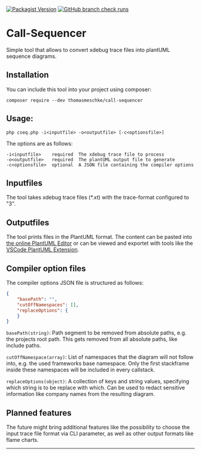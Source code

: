 [![Packagist Version](https://img.shields.io/packagist/v/thomasmeschke/call-sequencer)](https://packagist.org/packages/thomasmeschke/call-sequencer)
[![GitHub branch check runs](https://img.shields.io/github/check-runs/thomasmeschke/call-sequencer/main?label=checks%20on%20main)](https://github.com/ThomasMeschke/call-sequencer/actions/workflows/php.yml)


# Call-Sequencer
Simple tool that allows to convert xdebug trace files into plantUML sequence diagrams.

## Installation

You can include this tool into your project using composer:
```
composer require --dev thomasmeschke/call-sequencer
```

## Usage:
```
php cseq.php -i<inputfile> -o<outputfile> [-c<optionsfile>]
```

The options are as follows:
```text
-i<inputfile>    required  The xdebug trace file to process
-o<outputfile>   required  The plantUML output file to generate
-c<optionsfile>  optional  A JSON file containing the compiler options
```

## Inputfiles
The tool takes xdebug trace files (*.xt) with the trace-format configured to "3".


## Outputfiles
The tool prints files in the PlantUML format. The content can be pasted into [the online PlantUML Editor][1] or can be viewed and exportet with tools like the [VSCode PlantUML Extension][2].


## Compiler option files
The compiler options JSON file is structured as follows:
```json
{
    "basePath": "",
    "cutOffNamespaces": [],
    "replaceOptions": {
    }
}
```
`basePath(string)`: Path segment to be removed from absolute paths, e.g. the projects root path. This gets removed from all absolute paths, like include paths.

`cutOffNamespace(array)`: List of namespaces that the diagram will not follow into, e.g. the used frameworks base namespace. Only the first stackframe inside these namespaces will be included in every callstack.

`replaceOptions(object)`: A collection of keys and string values, specifying which string is to be replace with which. Can be used to redact sensitive information like company names from the resulting diagram.


## Planned features
The future might bring additional features like the possibility to choose the input trace file format via CLI parameter, as well as other output formats like flame charts.

---

[1]: https://plantuml.com/ "PlantUML web page featuring an online server editor and renderer"
[2]: https://marketplace.visualstudio.com/items?itemName=jebbs.plantuml "VSCode Extension Marketplace page for the PlantUML Extension"